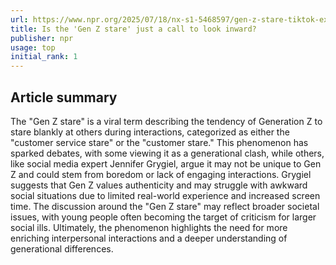 ```yaml
---
url: https://www.npr.org/2025/07/18/nx-s1-5468597/gen-z-stare-tiktok-explained-meme-expert-trend-viral
title: Is the 'Gen Z stare' just a call to look inward?
publisher: npr
usage: top
initial_rank: 1
---
```

## Article summary
The "Gen Z stare" is a viral term describing the tendency of Generation Z to stare blankly at others during interactions, categorized as either the "customer service stare" or the "customer stare." This phenomenon has sparked debates, with some viewing it as a generational clash, while others, like social media expert Jennifer Grygiel, argue it may not be unique to Gen Z and could stem from boredom or lack of engaging interactions. Grygiel suggests that Gen Z values authenticity and may struggle with awkward social situations due to limited real-world experience and increased screen time. The discussion around the "Gen Z stare" may reflect broader societal issues, with young people often becoming the target of criticism for larger social ills. Ultimately, the phenomenon highlights the need for more enriching interpersonal interactions and a deeper understanding of generational differences.
